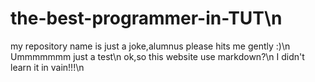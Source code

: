# the-best-programmer-in-TUT\n
my repository name is just a joke,alumnus please hits me gently :)\n
Ummmmmmm just a test\n
ok,so this website use markdown?\n
I didn't learn it in vain!!!\n
